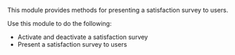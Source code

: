 This module provides methods for presenting a satisfaction survey to users.

Use this module to do the following:
- Activate and deactivate a satisfaction survey
- Present a satisfaction survey to users

